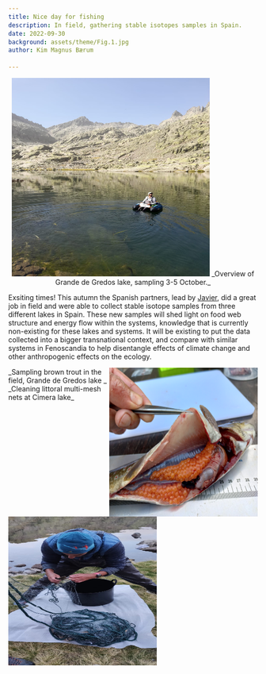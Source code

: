 ```yaml
---
title: Nice day for fishing
description: In field, gathering stable isotopes samples in Spain.  
date: 2022-09-30
background: assets/theme/Fig.1.jpg
author: Kim Magnus Bærum

---
```

<p align="center">
<img src="https://github.com/kimmagnusb/FreshRestore/blob/main/assets/theme/Fig.4.jpg?raw=true" width="400" height="400">
_Overview of Grande de Gredos lake, sampling 3-5 October._
</p>

Exsiting times! This autumn the Spanish partners, lead by [Javier](https://kimmagnusb.github.io/FreshRestore/team/#Javier+S%C3%A1nchez+Hern%C3%A1ndez), did a great job in field and were able to collect stable isotope samples from three different lakes in Spain.
These new samples will shed light on food web structure and energy flow within the systems, knowledge that is currently non-existing for these lakes and systems. It will be existing to put the data collected into a bigger transnational context, and compare with similar systems in Fenoscandia to help disentangle effects of climate change and other anthropogenic effects on the ecology.

<img align="right" src="https://github.com/kimmagnusb/FreshRestore/blob/main/assets/theme/Fig.5.jpg?raw=true" width="300" height="300">
_Sampling brown trout in the field, Grande de Gredos lake _

<img align="left" src="https://github.com/kimmagnusb/FreshRestore/blob/main/assets/theme/Fig.9.jpg?raw=true" width="300" height="300">
_Cleaning littoral multi-mesh nets at Cimera lake_
